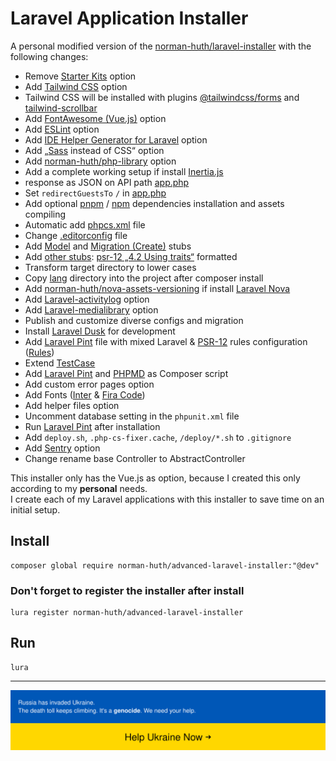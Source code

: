 # Laravel Application Installer

A personal modified version of the [norman-huth/laravel-installer](https://github.com/Muetze42/laravel-installer) with
the following changes:

* Remove [Starter Kits](https://laravel.com/docs/starter-kits) option
* Add [Tailwind CSS](https://tailwindcss.com) option
* Tailwind CSS will be installed with
  plugins [@tailwindcss/forms](https://www.npmjs.com/package/@tailwindcss/forms)
  and [tailwind-scrollbar](https://www.npmjs.com/package/tailwind-scrollbar)
* Add [FontAwesome (Vue.js)](https://fontawesome.com) option
* Add [ESLint](https://eslint.org) option
* Add [IDE Helper Generator for Laravel](https://github.com/barryvdh/laravel-ide-helper) option
* Add „[Sass](https://sass-lang.com) instead of CSS“ option
* Add [norman-huth/php-library](https://github.com/Muetze42/php-library) option
* Add a complete working setup if install [Inertia.js](https://inertiajs.com/)
* response as JSON on API path [app.php](https://github.com/Muetze42/advanced-laravel-installer/blob/main/storage/app.php#L20)
* Set `redirectGuestsTo` `/` in [app.php](https://github.com/Muetze42/advanced-laravel-installer/blob/main/storage/app.php#L16)
* Add optional [pnpm](https://pnpm.io/) / [npm](https://www.npmjs.com/) dependencies installation and assets compiling
* Automatic add [phpcs.xml](https://github.com/Muetze42/advanced-laravel-installer/blob/main/storage/phpcs.xml) file
* Change [.editorconfig](https://github.com/Muetze42/advanced-laravel-installer/blob/main/storage/.editorconfig) file
* Add [Model](https://github.com/Muetze42/advanced-laravel-installer/blob/main/storage/stubs/model.stub)
  and [Migration \(Create\)](https://github.com/Muetze42/advanced-laravel-installer/blob/main/storage/stubs/migration.create.stub) stubs
* Add [other stubs](https://github.com/Muetze42/advanced-laravel-installer/tree/main/storage/stubs): [psr-12 „4.2 Using traits“](https://www.php-fig.org/psr/psr-12/#42-using-traits) formatted
* Transform target directory to lower cases
* Copy [lang](https://github.com/laravel/framework/tree/10.x/src/Illuminate/Translation/lang/en) directory into the project after composer install
* Add [norman-huth/nova-assets-versioning](https://github.com/Muetze42/nova-assets-versioning) if install [Laravel Nova](https://nova.laravel.com/)
* Add [Laravel-activitylog](https://spatie.be/docs/laravel-activitylog) option
* Add [Laravel-medialibrary](https://spatie.be/docs/laravel-medialibrary) option
* Publish and customize diverse configs and migration
* Install [Laravel Dusk](https://laravel.com/docs/dusk) for development
* Add [Laravel Pint](https://laravel.com/docs/pint) file with mixed Laravel & [PSR-12](https://www.php-fig.org/psr/psr-12/) rules 
  configuration ([Rules](https://github.com/Muetze42/advanced-laravel-installer/blob/main/storage/pint.json))
* Extend [TestCase](https://github.com/Muetze42/advanced-laravel-installer/blob/main/storage/test-case/93519c98470fc8240aed892b40c5a9fc.stub)
* Add [Laravel Pint](https://laravel.com/docs/pint) and [PHPMD](https://phpmd.org/) as Composer script
* Add custom error pages option
* Add Fonts ([Inter](https://github.com/rsms/inter) & [Fira Code](https://github.com/tonsky/FiraCode))
* Add helper files option
* Uncomment database setting in the `phpunit.xml` file
* Run [Laravel Pint](https://laravel.com/docs/pint) after installation
* Add `deploy.sh`, `.php-cs-fixer.cache`, `/deploy/*.sh` to `.gitignore`
* Add [Sentry](https://sentry.io/) option
* Change rename base Controller to AbstractController

This installer only has the Vue.js as option, because I created this only according to my **personal** needs.  
I create each of my Laravel applications with this installer to save time on an initial setup.

## Install

```shell
composer global require norman-huth/advanced-laravel-installer:"@dev"
```

### Don't forget to register the installer after install

```shell
lura register norman-huth/advanced-laravel-installer
```

## Run

```shell
lura
```

---

[![Stand With Ukraine](https://raw.githubusercontent.com/vshymanskyy/StandWithUkraine/main/banner2-direct.svg)](https://vshymanskyy.github.io/StandWithUkraine/)
